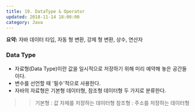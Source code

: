 ```yaml
---
title: 19. DataType & Operator
updated: 2018-11-14 18:00:00
category: Java
---
```


**요약:** 자바 데이터 타입, 자동 형 변환, 강제 형 변환, 상수, 연산자

<div class="divider"></div>

### Data Type

- 자료형(Data Type)이란 값을 일시적으로 저장하기 위해 미리 예약해 놓은 공간들이다.
- 변수를 선언할 때 '필수'적으로 사용한다.
- 자바의 자료형은 기본형 데이터형, 참조형 데이터형 두 가지로 분류한다.
>> 기본형 : 값 자체를 저장하는 데이터형
>> 참조형 : 주소를 저장하는 데이터형

